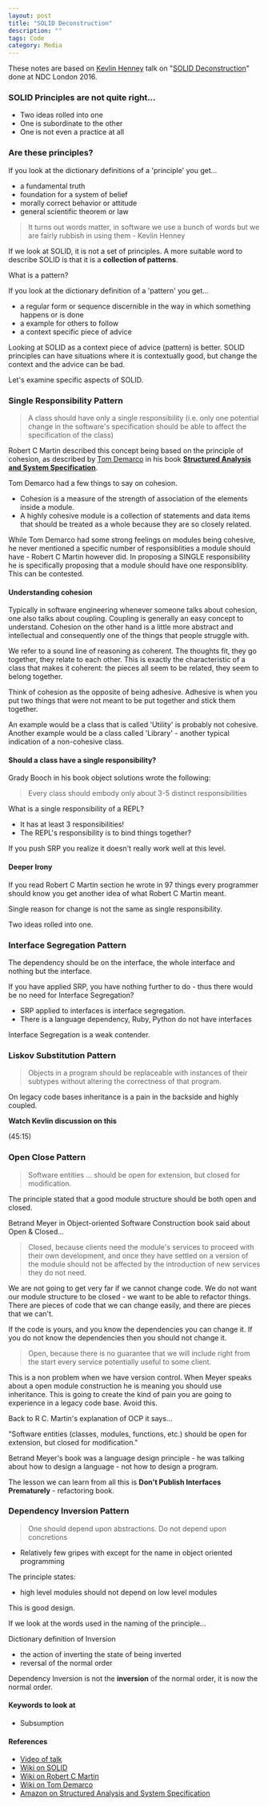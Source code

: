```yaml
---
layout: post
title: "SOLID Deconstruction"
description: ""
tags: Code
category: Media
---
```


These notes are based on [Kevlin Henney](https://twitter.com/KevlinHenney) talk on "[SOLID Deconstruction](https://vimeo.com/157708450)" done at NDC London 2016.

### SOLID Principles are not quite right...  

- Two ideas rolled into one  
- One is subordinate to the other  
- One is not even a practice at all  

### Are these principles?

If you look at the dictionary definitions of a 'principle' you get...  

- a fundamental truth  
- foundation for a system of belief  
- morally correct behavior or attitude  
- general scientific theorem or law   

> It turns out words matter, in software we use a bunch of words but we are fairly rubbish in using them - Kevlin Henney

If we look at SOLID, it is not a set of principles. A more suitable word to describe SOLID is that it is a **collection of patterns**.  

What is a pattern?  

If you look at the dictionary definition of a 'pattern' you get...
  
- a regular form or sequence discernible in the way in which something happens or is done  
- a example for others to follow  
- a context specific piece of advice  

Looking at SOLID as a context piece of advice (pattern) is better. SOLID principles can have situations where it is contextually good, but change the context and the advice can be bad.  

Let's examine specific aspects of SOLID.  

### Single Responsibility Pattern  

> A class should have only a single responsibility (i.e. only one potential change in the software's specification should be able to affect the specification of the class)

Robert C Martin described this concept being based on the principle of cohesion, as described by [Tom Demarco](https://en.wikipedia.org/wiki/Tom_DeMarco) in his book **[Structured Analysis and System Specification](https://www.amazon.com/Structured-Analysis-System-Specification-DeMarco/dp/0138543801)**.  

Tom Demarco had a few things to say on cohesion. 

- Cohesion is a measure of the strength of association of the elements inside a module. 
- A highly cohesive module is a collection of statements and data items that should be treated as a whole because they are so closely related.

While Tom Demarco had some strong feelings on modules being cohesive, he never mentioned a specific number of responsiblities a module should have - Robert C Martin however did. In proposing a SINGLE responsibility he is specifically proposing that a module should have one responsiblity. This can be contested.

#### Understanding cohesion 

Typically in software engineering whenever someone talks about cohesion, one also talks about coupling. Coupling is generally an easy concept to understand. Cohesion on the other hand is a little more abstract and intellectual and consequently one of the things that people struggle with.  

We refer to a sound line of reasoning as coherent. The thoughts fit, they go together, they relate to each other. This is exactly the characteristic of a class that makes it coherent: the pieces all seem to be related, they seem to belong together.

Think of cohesion as the opposite of being adhesive. Adhesive is when you put two things that were not meant to be put together and stick them together.

An example would be a class that is called 'Utility' is probably not cohesive. Another example would be a class called 'Library' - another typical indication of a non-cohesive class.

#### Should a class have a single responsibility?

Grady Booch in his book object solutions wrote the following:  

> Every class should embody only about 3-5 distinct responsibilities  

What is a single responsibility of a REPL?

- It has at least 3 responsibilities!  
- The REPL's responsibility is to bind things together?  

If you push SRP you realize it doesn't really work well at this level.

#### Deeper Irony

If you read Robert C Martin section he wrote in 97 things every programmer should know you get another idea of what Robert C Martin meant.

Single reason for change is not the same as single responsibility.

Two ideas rolled into one.

### Interface Segregation Pattern

The dependency should be on the interface, the whole interface and nothing but the interface. 

If you have applied SRP, you have nothing further to do - thus there would be no need for Interface Segregation?  

- SRP applied to interfaces is interface segregation.
- There is a language dependency, Ruby, Python do not have interfaces

Interface Segregation is a weak contender.

### Liskov Substitution Pattern

> Objects in a program should be replaceable with instances of their subtypes without altering the correctness of that program.

On legacy code bases inheritance is a pain in the backside and highly coupled.

**Watch Kevlin discussion on this**

(45:15)

### Open Close Pattern

> Software entities … should be open for extension, but closed for modification.  

The principle stated that a good module structure should be both open and closed.  

Betrand Meyer in Object-oriented Software Construction book said about Open & Closed...

> Closed, because clients need the module's services to proceed with their own development, and once they have settled on a version of the module should not be affected by the introduction of new services they do not need.  

We are not going to get very far if we cannot change code. We do not want our module structure to be closed - we want to be able to refactor things. There are pieces of code that we can change easily, and there are pieces that we can't.

If the code is yours, and you know the dependencies you can change it. If you do not know the dependencies then you should not change it.  

> Open, because there is no guarantee that we will include right from the start every service potentially useful to some client.  

This is a non problem when we have version control. When Meyer speaks about a open module construction he is meaning you should use inheritance. This is going to create the kind of pain you are going to experience in a legacy code base. Avoid this.

Back to R C. Martin's explanation of OCP it says...

"Software entities (classes, modules, functions, etc.) should be open for extension, but closed for modification."

Betrand Meyer's book was a language design principle - he was talking about how to design a language - not how to design a program.

The lesson we can learn from all this is **Don't Publish Interfaces Prematurely** - refactoring book.  

### Dependency Inversion Pattern

> One should depend upon abstractions. Do not depend upon concretions

- Relatively few gripes with except for the name in object oriented programming  

The principle states:  
- high level modules should not depend on low level modules  

This is good design.

If we look at the words used in the naming of the principle...

Dictionary definition of Inversion

- the action of inverting the state of being inverted  
- reversal of the normal order

Dependency Inversion is not the **inversion** of the normal order, it is now the normal order.

#### Keywords to look at  

- Subsumption  

#### References

- [Video of talk](https://vimeo.com/157708450)  
- [Wiki on SOLID](https://en.wikipedia.org/wiki/SOLID_(object-oriented_design))  
- [Wiki on Robert C Martin](https://en.wikipedia.org/wiki/Robert_Cecil_Martin)  
- [Wiki on Tom Demarco](https://en.wikipedia.org/wiki/Tom_DeMarco)  
- [Amazon on Structured Analysis and System Specification](https://www.amazon.com/Structured-Analysis-System-Specification-DeMarco/dp/0138543801)  
